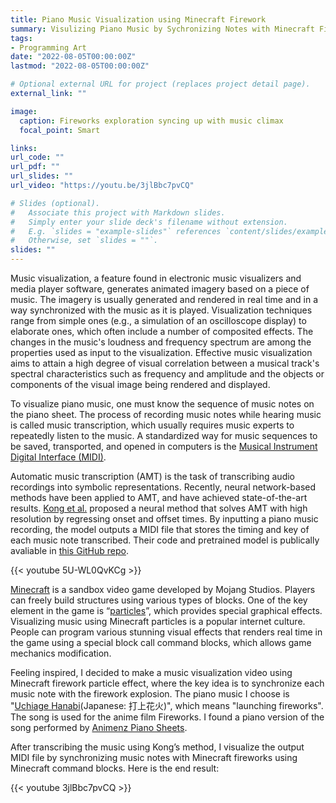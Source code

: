 ```yaml
---
title: Piano Music Visualization using Minecraft Firework
summary: Visulizing Piano Music by Sychronizing Notes with Minecraft Firework
tags:
- Programming Art
date: "2022-08-05T00:00:00Z"
lastmod: "2022-08-05T00:00:00Z"

# Optional external URL for project (replaces project detail page).
external_link: ""

image:
  caption: Fireworks exploration syncing up with music climax
  focal_point: Smart

links:
url_code: ""
url_pdf: ""
url_slides: ""
url_video: "https://youtu.be/3jlBbc7pvCQ"

# Slides (optional).
#   Associate this project with Markdown slides.
#   Simply enter your slide deck's filename without extension.
#   E.g. `slides = "example-slides"` references `content/slides/example-slides.md`.
#   Otherwise, set `slides = ""`.
slides: ""
---
```


Music visualization, a feature found in electronic music visualizers and media player software, generates animated imagery based on a piece of music. The imagery is usually generated and rendered in real time and in a way synchronized with the music as it is played. Visualization techniques range from simple ones (e.g., a simulation of an oscilloscope display) to elaborate ones, which often include a number of composited effects. The changes in the music's loudness and frequency spectrum are among the properties used as input to the visualization. Effective music visualization aims to attain a high degree of visual correlation between a musical track's spectral characteristics such as frequency and amplitude and the objects or components of the visual image being rendered and displayed.

To visualize piano music, one must know the sequence of music notes on the piano sheet. The process of recording music notes while hearing music is called music transcription, which usually requires music experts to repeatedly listen to the music. A standardized way for music sequences to be saved, transported, and opened in computers is the [Musical Instrument Digital Interface (MIDI)](https://en.wikipedia.org/wiki/MIDI).

Automatic music transcription (AMT) is the task of transcribing audio recordings into symbolic representations. Recently, neural network-based methods have been applied to AMT, and have achieved state-of-the-art results. [Kong et al.](https://arxiv.org/pdf/2010.01815.pdf) proposed a neural method that solves AMT with high resolution by regressing onset and offset times. By inputting a piano music recording, the model outputs a MIDI file that stores the timing and key of each music note transcribed. Their code and pretrained model is publically avaliable in [this GitHub repo](https://github.com/bytedance/piano_transcription).

{{< youtube 5U-WL0QvKCg >}}

[Minecraft](https://www.minecraft.net/en-us) is a sandbox video game developed by Mojang Studios. Players can freely build structures using various types of blocks. One of the key element in the game is “[particles](https://minecraft.fandom.com/wiki/Particles)”, which provides special graphical effects. Visualizing music using Minecraft particles is a popular internet culture. People can program various stunning visual effects that renders real time in the game using a special block call command blocks, which allows game mechanics modification.

Feeling inspired, I decided to make a music visualization video using Minecraft firework particle effect, where the key idea is to synchronize each music note with the firework explosion. The piano music I choose is "[Uchiage Hanabi](https://en.wikipedia.org/wiki/Uchiage_Hanabi)(Japanese: 打上花火)", which means "launching fireworks". The song is used for the anime film Fireworks. I found a piano version of the song performed by [Animenz Piano Sheets](https://www.youtube.com/watch?v=qGT8gGUMbS8).

After transcribing the music using Kong’s method, I visualize the output MIDI file by synchronizing music notes with Minecraft fireworks using Minecraft command blocks. Here is the end result:

{{< youtube 3jlBbc7pvCQ >}}